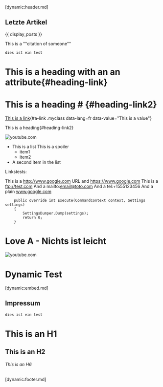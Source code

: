 ﻿[dynamic:header.md]


Letzte Artikel
-------------
{{ display_posts }}





This is a ""citation of someone""


``` dies ist ein test ```








# This is a heading with an an attribute{#heading-link}

# This is a heading # {#heading-link2}

[This is a link](http://google.com){#a-link .myclass data-lang=fr data-value="This is a value"}

This is a heading{#heading-link2}


![youtube.com](https://www.youtube.com/watch?v=mswPy5bt3TQ)




- This is a list
  This is a spoiler
  - item1
  - item2
- A second item in the list




Linkstests:

This is a http://www.google.com URL and https://www.google.com
This is a ftp://test.com
And a mailto:email@toto.com
And a tel:+1555123456
And a plain www.google.com




```
    public override int Execute(CommandContext context, Settings settings)
    {
        SettingsDumper.Dump(settings);
        return 0;
    }
```

# Love A - Nichts ist leicht

![youtube.com](https://youtu.be/yVz9i4X_BDU)

# Dynamic Test

[dynamic:embed.md]





Impressum
-------------

``` dies ist ein test ```

# This is an H1

## This is an H2

###### This is an H6


[dynamic:footer.md]